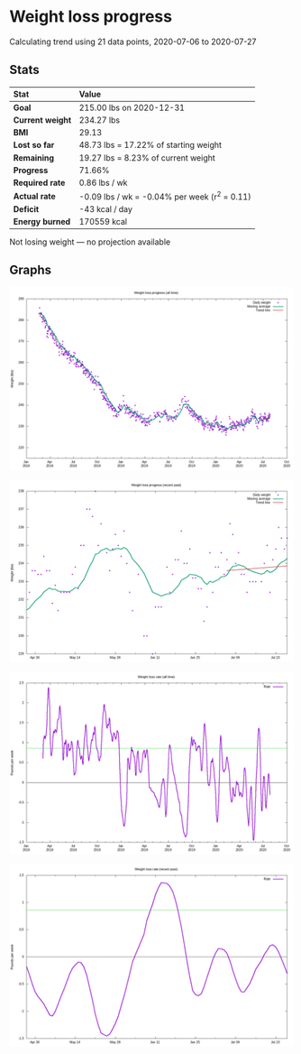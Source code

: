 # Weight loss progress

Calculating trend using 21 data points, 2020-07-06 to 2020-07-27

## Stats

Stat|Value
:-|:-
**Goal**|215.00 lbs on 2020-12-31
**Current weight**|234.27 lbs
**BMI**|29.13
**Lost so far**|48.73 lbs = 17.22% of starting weight
**Remaining**|19.27 lbs =  8.23% of current  weight
**Progress**|71.66%
**Required rate**|0.86 lbs / wk
**Actual rate**|-0.09 lbs / wk = -0.04% per week  (r<sup>2</sup> = 0.11)
**Deficit**|-43 kcal / day
**Energy burned**|170559 kcal

Not losing weight &mdash; no projection available

## Graphs

![](weight-graph-alltime.png)

![](weight-graph-recent.png)

![](rate-graph-alltime.png)

![](rate-graph-recent.png)

